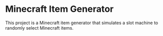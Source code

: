 # Minecraft Item Generator

This project is a Minecraft item generator that simulates a slot machine to randomly select Minecraft items.